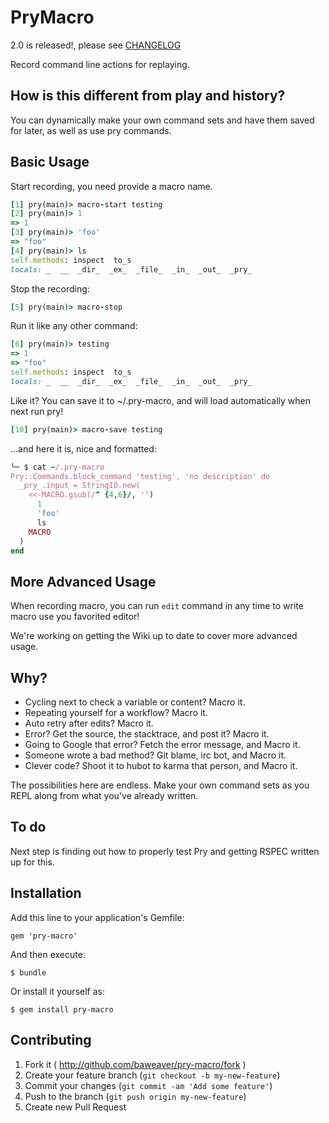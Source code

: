 # PryMacro

2.0 is released!, please see [CHANGELOG](https://github.com/zw963/pry-macro)

Record command line actions for replaying.

## How is this different from play and history?

You can dynamically make your own command sets and have them saved for
later, as well as use pry commands.

## Basic Usage

Start recording, you need provide a macro name.

```ruby
[1] pry(main)> macro-start testing
[2] pry(main)> 1
=> 1
[3] pry(main)> 'foo'
=> "foo"
[4] pry(main)> ls
self.methods: inspect  to_s
locals: _  __  _dir_  _ex_  _file_  _in_  _out_  _pry_
```

Stop the recording:

```ruby
[5] pry(main)> macro-stop
```

Run it like any other command:

```ruby
[6] pry(main)> testing
=> 1
=> "foo"
self.methods: inspect  to_s
locals: _  __  _dir_  _ex_  _file_  _in_  _out_  _pry_
```

Like it? You can save it to ~/.pry-macro, and will load automatically when next run pry!

```ruby
[10] pry(main)> macro-save testing
```

...and here it is, nice and formatted:

```ruby
╰─ $ cat ~/.pry-macro
Pry::Commands.block_command 'testing', 'no description' do
  _pry_.input = StringIO.new(
    <<-MACRO.gsub(/^ {4,6}/, '')
      1
      'foo'
      ls
    MACRO
  )
end
```

## More Advanced Usage

When recording macro, you can run `edit` command in any time to write macro use you favorited editor!

We're working on getting the Wiki up to date to cover more advanced usage.

## Why?

* Cycling next to check a variable or content? Macro it.
* Repeating yourself for a workflow? Macro it.
* Auto retry after edits? Macro it.
* Error? Get the source, the stacktrace, and post it? Macro it.
* Going to Google that error? Fetch the error message, and Macro it.
* Someone wrote a bad method? Git blame, irc bot, and Macro it.
* Clever code? Shoot it to hubot to karma that person, and Macro it.

The possibilities here are endless. Make your own command sets as you
REPL along from what you've already written.

## To do

Next step is finding out how to properly test Pry and getting RSPEC written up for this.

## Installation

Add this line to your application's Gemfile:

    gem 'pry-macro'

And then execute:

    $ bundle

Or install it yourself as:

    $ gem install pry-macro


## Contributing

1. Fork it ( http://github.com/baweaver/pry-macro/fork )
2. Create your feature branch (`git checkout -b my-new-feature`)
3. Commit your changes (`git commit -am 'Add some feature'`)
4. Push to the branch (`git push origin my-new-feature`)
5. Create new Pull Request
